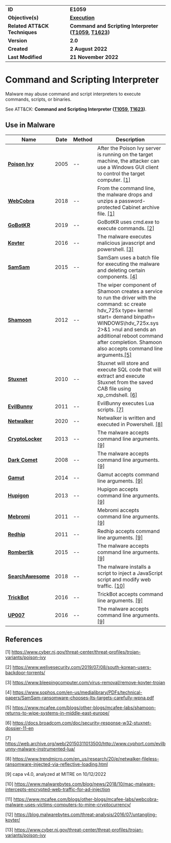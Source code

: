 <table>
<tr>
<td><b>ID</b></td>
<td><b>E1059</b></td>
</tr>
<tr>
<td><b>Objective(s)</b></td>
<td><b><a href="../execution">Execution</a></b></td>
</tr>
<tr>
<td><b>Related ATT&CK Techniques</b></td>
<td><b>Command and Scripting Interpreter (<a href="https://attack.mitre.org/techniques/T1059">T1059</a>, <a href="https://attack.mitre.org/techniques/T1623">T1623</a>)</b></td>
</tr>
<tr>
<td><b>Version</b></td>
<td><b>2.0</b></td>
</tr>
<tr>
<td><b>Created</b></td>
<td><b>2 August 2022</b></td>
</tr>
<tr>
<td><b>Last Modified</b></td>
<td><b>21 November 2022</b></td>
</tr>
</table>


# Command and Scripting Interpreter

Malware may abuse command and script interpreters to execute commands, scripts, or binaries.

See ATT&CK: **Command and Scripting Interpreter ([T1059](https://attack.mitre.org/techniques/T1059), [T1623](https://attack.mitre.org/techniques/T1623))**.

## Use in Malware

|Name|Date|Method|Description|
|---|---|---|---|
|[**Poison Ivy**](../xample-malware/poison-ivy.md)|2005|--|After the Poison Ivy server is running on the target machine, the attacker can use a Windows GUI client to control the target computer. [[1]](#1)|
|[**WebCobra**](../xample-malware/webcobra.md)|2018|--|From the command line, the malware drops and unzips a password-protected Cabinet archive file. [[1]](#1)|
|[**GoBotKR**](../xample-malware/gobotkr.md)|2019|--|GoBotKR uses cmd.exe to execute commands. [[2]](#2)|
|[**Kovter**](../xample-malware/kovter.md)|2016|--|The malware executes malicious javascript and powershell. [[3]](#3)|
|[**SamSam**](../xample-malware/samsam.md)|2015|--|SamSam uses a batch file for executing the malware and deleting certain components. [[4]](#4)|
|[**Shamoon**](../xample-malware/shamoon.md)|2012|--|The wiper component of Shamoon creates a service to run the driver with the command: sc create hdv_725x type= kernel start= demand binpath= WINDOWS\hdv_725x.sys 2>&1 >nul and sends an additional reboot command after completion. Shamoon also accepts command line arguments.[[5]](#5)|
|[**Stuxnet**](../xample-malware/stuxnet.md)|2010|--|Stuxnet will store and execute SQL code that will extract and execute Stuxnet from the saved CAB file using xp_cmdshell. [[6]](#6)|
|[**EvilBunny**](../xample-malware/evilbunny.md)|2011|--|EvilBunny executes Lua scripts. [[7]](#7)|
|[**Netwalker**](../xample-malware/netwalker.md)|2020|--|Netwalker is written and executed in Powershell. [[8]](#8)|
|[**CryptoLocker**](../xample-malware/cryptolocker.md)|2013|--|The malware accepts command line arguments. [[9]](#9)|
|[**Dark Comet**](../xample-malware/dark-comet.md)|2008|--|The malware accepts command line arguments. [[9]](#9)|
|[**Gamut**](../xample-malware/gamut.md)|2014|--|Gamut accepts command line arguments. [[9]](#9)|
|[**Hupigon**](../xample-malware/hupigon.md)|2013|--|Hupigon accepts command line arguments. [[9]](#9)|
|[**Mebromi**](../xample-malware/mebromi.md)|2011|--|Mebromi accepts command line arguments. [[9]](#9)|
|[**Redhip**](../xample-malware/rebhip.md)|2011|--|Redhip accepts command line arguments. [[9]](#9)|
|[**Rombertik**](../xample-malware/rombertik.md)|2015|--|The malware accepts command line arguments. [[9]](#9)|
|[**SearchAwesome**](../xample-malware/searchawesome.md)|2018|--|The malware installs a script to inject a JavaScript script and modify web traffic. [[10]](#10)|
|[**TrickBot**](../xample-malware/trickbot.md)|2016|--|TrickBot accepts command line arguments. [[9]](#9)|
|[**UP007**](../xample-malware/up007.md)|2016|--|The malware accepts command line arguments. [[9]](#9)|


## References

<a name="1">[1]</a> https://www.cyber.nj.gov/threat-center/threat-profiles/trojan-variants/poison-ivy

<a name="2">[2]</a> https://www.welivesecurity.com/2019/07/08/south-korean-users-backdoor-torrents/

<a name="3">[3]</a> https://www.bleepingcomputer.com/virus-removal/remove-kovter-trojan

<a name="4">[4]</a> https://www.sophos.com/en-us/medialibrary/PDFs/technical-papers/SamSam-ransomware-chooses-Its-targets-carefully-wpna.pdf

<a name="5">[5]</a> https://www.mcafee.com/blogs/other-blogs/mcafee-labs/shamoon-returns-to-wipe-systems-in-middle-east-europe/

<a name="6">[6]</a> https://docs.broadcom.com/doc/security-response-w32-stuxnet-dossier-11-en

<a name="7">[7]</a> https://web.archive.org/web/20150311013500/http://www.cyphort.com/evilbunny-malware-instrumented-lua/

<a name="8">[8]</a> https://www.trendmicro.com/en_us/research/20/e/netwalker-fileless-ransomware-injected-via-reflective-loading.html

<a name="9">[9]</a> capa v4.0, analyzed at MITRE on 10/12/2022

<a name="10">[10]</a> https://www.malwarebytes.com/blog/news/2018/10/mac-malware-intercepts-encrypted-web-traffic-for-ad-injection

<a name="11">[11]</a> https://www.mcafee.com/blogs/other-blogs/mcafee-labs/webcobra-malware-uses-victims-computers-to-mine-cryptocurrency/

<a name="12">[12]</a> https://blog.malwarebytes.com/threat-analysis/2016/07/untangling-kovter/

<a name="13">[13]</a> https://www.cyber.nj.gov/threat-center/threat-profiles/trojan-variants/poison-ivy

